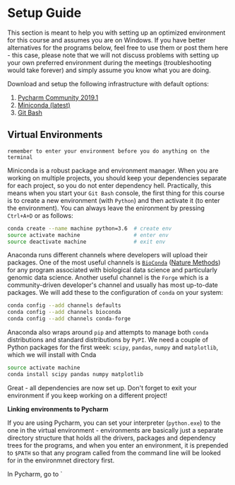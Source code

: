 # Setup Guide

This section is meant to help you with setting up an optimized environment for this course and assumes you are on Windows. If you have better alternatives for the programs below, feel free to use them or post them here - this case, please note that we will not discuss problems with setting up your own preferred environment during the meetings (troubleshooting would take forever) and simply assume you know what you are doing.

Download and setup the following infrastructure with default options:

1. [Pycharm Community 2019.1](https://www.jetbrains.com/pycharm/download/)
2. [Miniconda (latest)](https://docs.conda.io/en/latest/miniconda.html)
3. [Git Bash](https://gitforwindows.org/)

## Virtual Environments

`remember to enter your environment before you do anything on the terminal`

Miniconda is a robust package and environment manager. When you are working on multiple projects, you should keep your dependencies separate for each project, so you do not enter dependency hell. Practically, this means when you start your `Git Bash` console, the first thing for this course is to create a new environment (with `Python`) and then activate it (to enter the environment). You can always leave the enironment by pressing `Ctrl+A+D` or as follows:

```bash
conda create --name machine python=3.6  # create env
source activate machine                 # enter env
source deactivate machine               # exit env
```

Anaconda runs different channels where developers will upload their packages. One of the most useful channels is [`BioConda`](https://bioconda.github.io/) ([Nature Methods](https://doi.org/10.1038/s41592-018-0046-7)) for any program associated with biological data science and particularly genomic data science. Another useful channel is the `Forge` which is a community-driven developer's channel and usually has most up-to-date packages. We will add these to the configuration of `conda` on your system:

```bash
conda config --add channels defaults
conda config --add channels bioconda
conda config --add channels conda-forge
```

Anaconda also wraps around `pip` and attempts to manage both `conda` distributions and standard distributions by `PyPI`. We need a couple of Python packages for the first week: `scipy`, `pandas`, `numpy` and `matplotlib`, which we will install with Cnda

```bash
source activate machine
conda install scipy pandas numpy matplotlib
```

Great - all dependencies are now set up. Don't forget to exit your environment if you keep working on a different project!

**Linking environments to Pycharm**

If you are using Pycharm, you can set your interpreter (`python.exe`) to the one in the virtual environment - environments are basically just a separate directory structure that holds all the drivers, packages and dependency trees for the programs, and when you enter an environment, it is prepended to `$PATH` so that any program called from the command line will be looked for in the environmnet directory first.

In Pycharm, go to `
